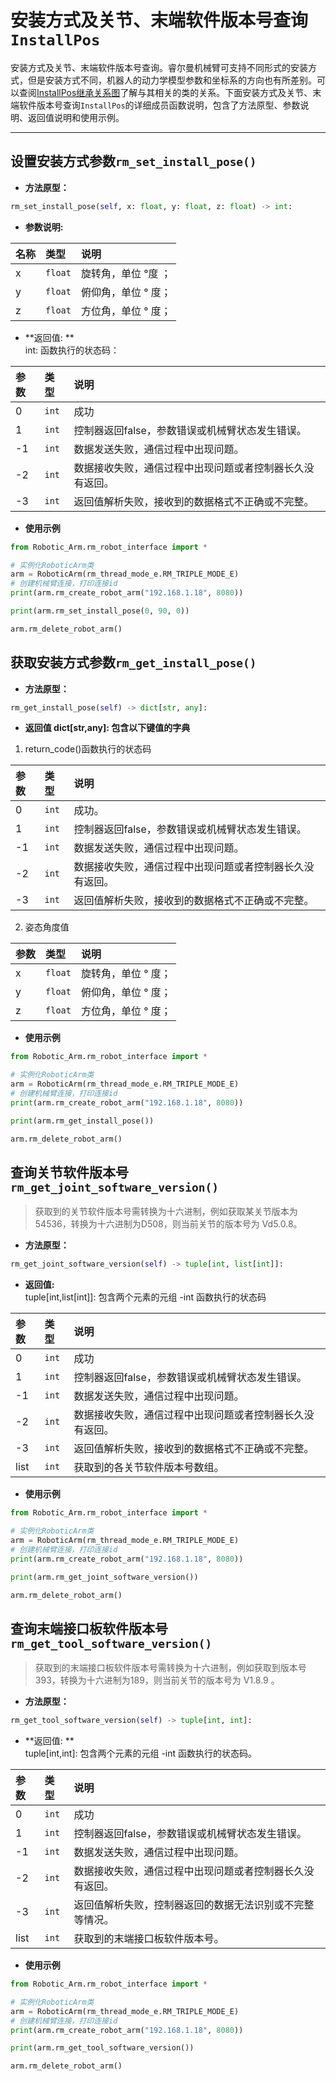 # 安装方式及关节、末端软件版本号查询`InstallPos`

安装方式及关节、末端软件版本号查询。睿尔曼机械臂可支持不同形式的安装方式，但是安装方式不同，机器人的动力学模型参数和坐标系的方向也有所差别。可以查阅[InstallPos继承关系图](../python/InheritanceDiagram/InstallPos.md)了解与其相关的类的关系。下面安装方式及关节、末端软件版本号查询`InstallPos`的详细成员函数说明，包含了方法原型、参数说明、返回值说明和使用示例。

---

## 设置安装方式参数`rm_set_install_pose()`

- **方法原型：**

```python
rm_set_install_pose(self, x: float, y: float, z: float) -> int:
```

- **参数说明:**

|   名称    |   类型    |   说明    |
| :--- | :--- | :--- |
|   x  |    `float`    |    旋转角，单位 °度 ；   |
|   y  |    `float`   |   俯仰角，单位 ° 度；    |
|   z  |    `float`   |    方位角，单位 ° 度；   |

- **返回值: **</br>
 int: 函数执行的状态码：

|   参数    |   类型    |   说明    |
| :--- | :--- | :--- |
|   0  |    `int`    |    成功    |
|   1  |    `int`    |   控制器返回false，参数错误或机械臂状态发生错误。   |
|   -1  |    `int`   |   数据发送失败，通信过程中出现问题。              |
|   -2  |    `int`   |   数据接收失败，通信过程中出现问题或者控制器长久没有返回。 |
|   -3  |    `int`   |   返回值解析失败，接收到的数据格式不正确或不完整。    |

- **使用示例**
  
```python
from Robotic_Arm.rm_robot_interface import *

# 实例化RoboticArm类
arm = RoboticArm(rm_thread_mode_e.RM_TRIPLE_MODE_E)
# 创建机械臂连接，打印连接id
print(arm.rm_create_robot_arm("192.168.1.18", 8080))

print(arm.rm_set_install_pose(0, 90, 0))

arm.rm_delete_robot_arm()
```

## 获取安装方式参数`rm_get_install_pose()`

- **方法原型：**

```python
rm_get_install_pose(self) -> dict[str, any]:
```

- **返回值 dict[str,any]: 包含以下键值的字典**

1. return_code()函数执行的状态码

|   参数    |   类型    |   说明    |
| :--- | :--- | :--- |
|   0  |    `int`    |    成功。    |
|   1  |    `int`    |   控制器返回false，参数错误或机械臂状态发生错误。   |
|   -1  |    `int`   |   数据发送失败，通信过程中出现问题。              |
|   -2  |    `int`   |   数据接收失败，通信过程中出现问题或者控制器长久没有返回。 |
|   -3  |    `int`   |   返回值解析失败，接收到的数据格式不正确或不完整。    |

2. 姿态角度值

|   参数    |   类型    |   说明    |
| :--- | :--- | :--- |
|   x  |    `float`    |    旋转角，单位 ° 度；  |
|   y  |    `float`   |   俯仰角，单位 ° 度；   |
|   z  |    `float`   |    方位角，单位 ° 度；  |

- **使用示例**
  
```python
from Robotic_Arm.rm_robot_interface import *

# 实例化RoboticArm类
arm = RoboticArm(rm_thread_mode_e.RM_TRIPLE_MODE_E)
# 创建机械臂连接，打印连接id
print(arm.rm_create_robot_arm("192.168.1.18", 8080))

print(arm.rm_get_install_pose())

arm.rm_delete_robot_arm()
```

## 查询关节软件版本号`rm_get_joint_software_version()`

> 获取到的关节软件版本号需转换为十六进制，例如获取某关节版本为54536，转换为十六进制为D508，则当前关节的版本号为 Vd5.0.8。

- **方法原型：**

```python
rm_get_joint_software_version(self) -> tuple[int, list[int]]:
```

- **返回值:** </br>
tuple[int,list[int]]: 包含两个元素的元组 -int 函数执行的状态码

|   参数    |   类型    |   说明    |
| :--- | :--- | :--- |
|   0  |    `int`    |    成功    |
|   1  |    `int`    |   控制器返回false，参数错误或机械臂状态发生错误。   |
|   -1 |    `int`   |   数据发送失败，通信过程中出现问题。              |
|   -2 |    `int`   |   数据接收失败，通信过程中出现问题或者控制器长久没有返回。 |
|   -3 |    `int`   |   返回值解析失败，接收到的数据格式不正确或不完整。    |
| list |    `int`   |   获取到的各关节软件版本号数组。    |

- **使用示例**
  
```python
from Robotic_Arm.rm_robot_interface import *

# 实例化RoboticArm类
arm = RoboticArm(rm_thread_mode_e.RM_TRIPLE_MODE_E)
# 创建机械臂连接，打印连接id
print(arm.rm_create_robot_arm("192.168.1.18", 8080))

print(arm.rm_get_joint_software_version())

arm.rm_delete_robot_arm()
```

## 查询末端接口板软件版本号`rm_get_tool_software_version()`

> 获取到的末端接口板软件版本号需转换为十六进制，例如获取到版本号393，转换为十六进制为189，则当前关节的版本号为 V1.8.9 。

- **方法原型：**

```python
rm_get_tool_software_version(self) -> tuple[int, int]:    
```

- **返回值: **</br>
tuple[int,int]: 包含两个元素的元组 -int 函数执行的状态码。

|   参数    |   类型    |   说明    |
| :--- | :--- | :--- |
|   0  |    `int`    |    成功    |
|   1  |    `int`    |   控制器返回false，参数错误或机械臂状态发生错误。   |
|   -1  |    `int`   |   数据发送失败，通信过程中出现问题。              |
|   -2  |    `int`   |   数据接收失败，通信过程中出现问题或者控制器长久没有返回。 |
|   -3  |    `int`   |  返回值解析失败，控制器返回的数据无法识别或不完整等情况。    |
| list  |    `int`   |   获取到的末端接口板软件版本号。    |

- **使用示例**
  
```python
from Robotic_Arm.rm_robot_interface import *

# 实例化RoboticArm类
arm = RoboticArm(rm_thread_mode_e.RM_TRIPLE_MODE_E)
# 创建机械臂连接，打印连接id
print(arm.rm_create_robot_arm("192.168.1.18", 8080))

print(arm.rm_get_tool_software_version())

arm.rm_delete_robot_arm()
```

